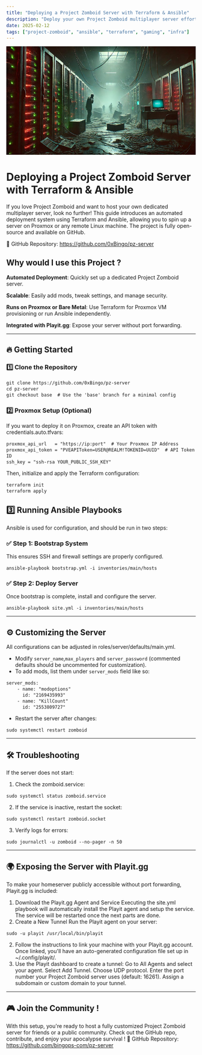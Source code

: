 ```yaml
---
title: "Deploying a Project Zomboid Server with Terraform & Ansible"
description: "Deploy your own Project Zomboid multiplayer server effortlessly using Terraform and Ansible on your Proxmox, with full customization"
date: 2025-02-12
tags: ["project-zomboid", "ansible", "terraform", "gaming", "infra"]
---
```


![Project Zomboid article illustration](images/project-zomboid1.png)

# Deploying a Project Zomboid Server with Terraform & Ansible
If you love Project Zomboid and want to host your own dedicated multiplayer server, look no further! This guide introduces an automated deployment system using Terraform and Ansible, allowing you to spin up a server on Proxmox or any remote Linux machine. The project is fully open-source and available on GitHub.

🚀 GitHub Repository: https://github.com/0xBingo/pz-server

## Why would I use this Project ?

**Automated Deployment**: Quickly set up a dedicated Project Zomboid server.

**Scalable**: Easily add mods, tweak settings, and manage security.

**Runs on Proxmox or Bare Metal**: Use Terraform for Proxmox VM provisioning or run Ansible independently.

**Integrated with Playit.gg**: Expose your server without port forwarding.

---

## 🔥 Getting Started
### 1️⃣ Clone the Repository
```
git clone https://github.com/0xBingo/pz-server
cd pz-server
git checkout base  # Use the 'base' branch for a minimal config
```
### 2️⃣ Proxmox Setup (Optional)
If you want to deploy it on Proxmox, create an API token with credentials.auto.tfvars:
```
proxmox_api_url   = "https://ip:port"  # Your Proxmox IP Address
proxmox_api_token = "PVEAPIToken=USER@REALM!TOKENID=UUID"  # API Token ID
ssh_key = "ssh-rsa YOUR_PUBLIC_SSH_KEY"
```
Then, initialize and apply the Terraform configuration:
```
terraform init
terraform apply
```
## 3️⃣ Running Ansible Playbooks
Ansible is used for configuration, and should be run in two steps:
### ✅ Step 1: Bootstrap System
This ensures SSH and firewall settings are properly configured.
```
ansible-playbook bootstrap.yml -i inventories/main/hosts
```

### ✅ Step 2: Deploy Server
Once bootstrap is complete, install and configure the server.
```
ansible-playbook site.yml -i inventories/main/hosts
```

---

## ⚙️ Customizing the Server
All configurations can be adjusted in roles/server/defaults/main.yml.
- Modify `server_name`,`max_players` and `server_password` (commented defaults should be uncommented for customization).
- To add mods, list them under `server_mods` field like so:
```
server_mods:
    - name: "modoptions"
      id: "2169435993"
    - name: "KillCount"
      id: "2553809727"
```
- Restart the server after changes:
```
sudo systemctl restart zomboid
```
---

## 🛠️ Troubleshooting
If the server does not start:
1. Check the zomboid.service:
```
sudo systemctl status zomboid.service
```
2. If the service is inactive, restart the socket:
```
sudo systemctl restart zomboid.socket
```
3. Verify logs for errors:
```
sudo journalctl -u zomboid --no-pager -n 50
```

---

## 🌍 Exposing the Server with Playit.gg
To make your homeserver publicly accessible without port forwarding, Playit.gg is included:
1. Download the Playit.gg Agent and Service
   Executing the site.yml playbook will automatically install the Playit agent and setup the service. The service will be restarted once the next parts are done.
2. Create a New Tunnel
   Run the Playit agent on your server:
```
sudo -u playit /usr/local/bin/playit
```
2. Follow the instructions to link your machine with your Playit.gg account. Once linked, you'll have an auto-generated configuration file set up in ~/.config/playit/.
3. Use the Playit dashboard to create a tunnel:
   Go to All Agents and select your agent.
   Select Add Tunnel.
   Choose UDP protocol.
   Enter the port number your Project Zomboid server uses (default: 16261).
   Assign a subdomain or custom domain to your tunnel.

---

## 🎮 Join the Community !
With this setup, you're ready to host a fully customized Project Zomboid server for friends or a public community. Check out the GitHub repo, contribute, and enjoy your apocalypse survival !
🔗 GitHub Repository: https://github.com/bingops-com/pz-server
